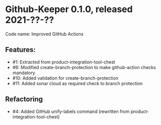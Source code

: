 # Github-Keeper 0.1.0, released 2021-??-??

Code name: Improved GitHub Actions

## Features:

* #1: Extracted from product-integration-tool-chest
* #6: Modified create-branch-protection to make github-action checks mandatory
* #10: Added validation for create-branch-protection
* #11: Added sonar cloud as required check to branch protection

## Refactoring

* #4: Added GitHub unify-labels command (rewritten from product-integration-tool-chest)